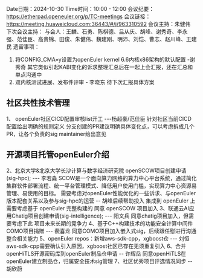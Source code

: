 Date日期：2024-10-30
Time时间：10:00 - 12:00
会议纪要：https://etherpad.openeuler.org/p/TC-meetings
会议链接：https://meeting.huaweicloud.com:36443/#/j/963310592
会议主持：朱健伟
下次会议主持：
与会人：王麟、石勇、陈棋德、吕从庆、胡峰、谢秀奇、李永强、范佳臣、高贵锦、田俊、朱健伟、魏建刚、明沛、刘恺、曹志、赵川峰、王建民
遗留事项：
1. 将CONFIG_CMA=y设置为openEuler kernel 6.6内核x86架构的默认配置  -谢秀奇
其它类似引起KABI变化的诉求整理汇总后在一起上会汇报，还在汇总和单点沟通中
2. 双内核测试进展、发布件评审 -  李晓东
待下次汇报具体方案

## 社区共性技术管理
1、 openEuler社区CICD配置审核list开工  ---杨超豪/范佳臣
针对社区当前CICD配置给出明确的规则定义
分支创建的PR建议明确具体变化点，可以考虑拆成几个PR，让各个负责的sig maintainer给出意见

## 开源项目托管openEuler介绍
2、北京大学&北京大学长沙计算与数字经济研究院 openSCOW项目创建申请(sig-hpc); --- 李若淼
SCOW是一个面向算力网络的算力中心平台系统，通过简化集群软件部署流程、统一平台管理模式、降低用户使用门槛，实现算力中心资源易管理、易使用的目标。
需要考虑对openEuler性能优化的一些诉求、与openEuler版本配套关系以及参与sig-hpc的运营 -- 胡峰后续帮助投入
集成到 openEuler 上需要考虑基于 openEuler 完整构建的
同意 openSCOW 项目加入
3、联通云AI应用Chatig项目创建申请(sig-intelligence); --- 阳文兵
同意chatig项目加入，但需要考虑下此  项目未来长期的竞争力
4、基于C++构建技术的功能安全计算中间件COMO项目捐赠 --- 裴喜龙
同意COMO项目加入嵌入式sig，后续跟任慰进行沟通整合相关能力
5、openEuler repos：新增aws-sdk-cpp，xgboost仓 --- 刘恒
aws-sdk-cpp需要确认引入原因，xgboost社区已存在无须重复引入
6、合并openHiTLS开源密码库到openEuler制品仓申请  -- 许辉岳
同意openHiTLS在openEuler建立制品仓，归属安全技术sig管理
7、社区优秀项目评选情况同步 -- 胡欣蔚

